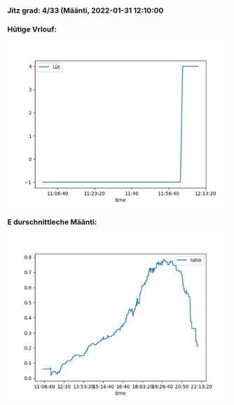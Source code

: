### Jitz grad: 4/33 (Määnti, 2022-01-31 12:10:00

### Hütige Vrlouf:
![Graph](Today.png)

### E durschnittleche Määnti:
![Graph](Määnti.png)